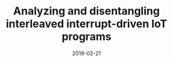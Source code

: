 ---
title: "Analyzing and disentangling interleaved interrupt-driven IoT programs"
authors:
- Yuxia Sun
- Song Guo
- Shing-Chi Cheung
- Yong Tang

date: "2019-02-21"
doi: ""

# Publication type.
# 1 = Conference paper; 2 = Journal article;
# 3 = Preprint Paper; 4 = Report; 5 = Book; 6 = Book section;
# 7 = Thesis; 8 = Patent
publication_types: ["2"]

# Publication name and optional abbreviated publication name.
publication: "*IEEE Internet of Things Journal*"
publication_short: "IoTJ (JCR-Q1)"

url_pdf: https://ieeexplore.ieee.org/abstract/document/8648188
# url_code: ''
# url_dataset: ''
# url_poster: ''
# url_project: ''
# url_slides: ''
# url_video: ''

---
